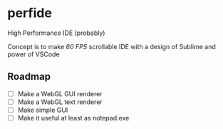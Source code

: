 # perfide
High Performance IDE (probably)

Concept is to make *60 FPS* scrollable IDE with a design of Sublime and power of VSCode

## Roadmap

- [ ] Make a WebGL GUI renderer
- [ ] Make a WebGL text renderer
- [ ] Make simple GUI
- [ ] Make it useful at least as notepad.exe
